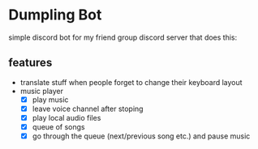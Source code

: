 # Dumpling Bot

simple discord bot for my friend group discord server that does this:

## features

- translate stuff when people forget to change their keyboard layout
- music player
    - [x] play music
    - [x] leave voice channel after stoping
    - [x] play local audio files
    - [x] queue of songs
    - [x] go through the queue (next/previous song etc.) and pause music